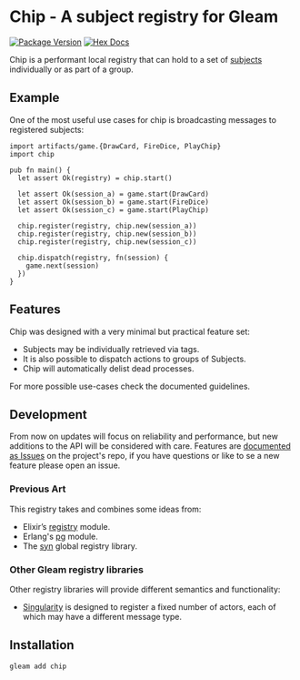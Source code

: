 # Chip - A subject registry for Gleam

[![Package Version](https://img.shields.io/hexpm/v/chip)](https://hex.pm/packages/chip)
[![Hex Docs](https://img.shields.io/badge/hex-docs-ffaff3)](https://hexdocs.pm/chip/)

Chip is a performant local registry that can hold to a set of [subjects](https://hexdocs.pm/gleam_erlang/gleam/erlang/process.html#Subject) individually or as part of a group. 

## Example

One of the most useful use cases for chip is broadcasting messages to registered subjects:

```gleam
import artifacts/game.{DrawCard, FireDice, PlayChip}
import chip

pub fn main() {
  let assert Ok(registry) = chip.start()

  let assert Ok(session_a) = game.start(DrawCard)
  let assert Ok(session_b) = game.start(FireDice)
  let assert Ok(session_c) = game.start(PlayChip)

  chip.register(registry, chip.new(session_a))
  chip.register(registry, chip.new(session_b))
  chip.register(registry, chip.new(session_c))

  chip.dispatch(registry, fn(session) {
    game.next(session)
  })
}
```

## Features

Chip was designed with a very minimal but practical feature set:

* Subjects may be individually retrieved via tags.
* It is also possible to dispatch actions to groups of Subjects.
* Chip will automatically delist dead processes.

For more possible use-cases check the documented guidelines.

## Development 

From now on updates will focus on reliability and performance, but new additions to the API will be considered with care. Features are [documented as Issues](https://github.com/chouzar/chip/issues?q=is%3Aopen+is%3Aissue+label%3Aenhancement) on the project's repo, if you have questions or like to se a new feature please open an issue.

### Previous Art 

This registry takes and combines some ideas from:

* Elixir’s [registry](https://hexdocs.pm/elixir/Kernel.html) module.
* Erlang's [pg](https://www.erlang.org/doc/apps/kernel/pg.html) module.
* The [syn](https://github.com/ostinelli/syn) global registry library.

### Other Gleam registry libraries

Other registry libraries will provide different semantics and functionality:

* [Singularity](https://hexdocs.pm/singularity/) is designed to register a fixed number of actors, each of which may have a different message type.

## Installation

```sh
gleam add chip
```
